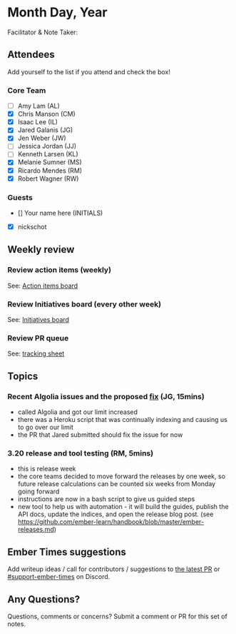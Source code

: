 # Month Day, Year

Facilitator & Note Taker: 

## Attendees

Add yourself to the list if you attend and check the box!

### Core Team
- [ ] Amy Lam (AL)
- [x] Chris Manson (CM)
- [x] Isaac Lee (IL)
- [x] Jared Galanis (JG)
- [x] Jen Weber (JW)
- [ ] Jessica Jordan (JJ)
- [ ] Kenneth Larsen (KL)
- [x] Melanie Sumner (MS)
- [x] Ricardo Mendes (RM)
- [x] Robert Wagner (RW)

### Guests
- [] Your name here (INITIALS)
- [x] nickschot

## Weekly review

### Review action items (weekly)
See: [Action items board](https://github.com/orgs/ember-learn/projects/47)

### Review Initiatives board (every other week)
See: [Initiatives board](https://github.com/orgs/ember-learn/projects/19)

### Review PR queue
See: [tracking sheet](https://docs.google.com/spreadsheets/d/1sPyN9z9wZMpTNwqCfa6R9QSPZkIW4iQd-H4gZC7ILLk/edit#gid=2035777454)

## Topics

### Recent Algolia issues and the proposed [fix](https://github.com/ember-learn/algolia-index-update-scripts/pull/12) (JG, 15mins)
- called Algolia and got our limit increased
- there was a Heroku script that was continually indexing and causing us to go over our limit
- the PR that Jared submitted should fix the issue for now 

### 3.20 release and tool testing (RM, 5mins)
- this is release week
- the core teams decided to move forward the releases by one week, so future release calculations can be counted six weeks from Monday going forward
- instructions are now in a bash script to give us guided steps
- new tool to help us with automation - it will build the guides, publish the API docs, update the indices, and open the release blog post. (see https://github.com/ember-learn/handbook/blob/master/ember-releases.md)


## Ember Times suggestions
Add writeup ideas / call for contributors / suggestions to [the latest PR](https://github.com/ember-learn/ember-blog/pulls?q=is%3Aopen+is%3Apr+label%3A%22%F0%9F%97%9E+embertimes%22%20or%20#support-ember-times) or [#support-ember-times](https://discordapp.com/channels/480462759797063690/485450546887786506) on Discord.

## Any Questions?
Questions, comments or concerns? Submit a comment or PR for this set of notes.
